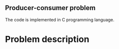 ## Producer-consumer problem
The code is implemented in C programming language.

# Problem description
